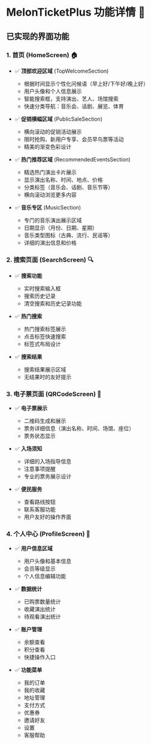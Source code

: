 # MelonTicketPlus 功能详情 🎫

## 已实现的界面功能

### 1. 首页 (HomeScreen) 🏠
- ✅ **顶部欢迎区域** (TopWelcomeSection)
  - 根据时间显示个性化问候语（早上好/下午好/晚上好）
  - 用户头像和个人信息展示
  - 智能搜索框，支持演出、艺人、场馆搜索
  - 快速分类导航：音乐会、话剧、展览、体育

- ✅ **促销横幅区域** (PublicSaleSection)
  - 横向滚动的促销活动展示
  - 限时抢购、新用户专享、会员早鸟票等活动
  - 精美的渐变色彩设计

- ✅ **热门推荐区域** (RecommendedEventsSection)
  - 精选热门演出卡片展示
  - 显示演出名称、时间、地点、价格
  - 分类标签（音乐会、话剧、音乐节等）
  - 横向滚动浏览更多内容

- ✅ **音乐专区** (MusicSection)
  - 专门的音乐演出展示区域
  - 日期显示（月份、日期、星期）
  - 音乐类型图标（古典、流行、民谣等）
  - 详细的演出信息和价格

### 2. 搜索页面 (SearchScreen) 🔍
- ✅ **搜索功能**
  - 实时搜索输入框
  - 搜索历史记录
  - 清空搜索和历史记录功能

- ✅ **热门搜索**
  - 热门搜索标签展示
  - 点击标签快速搜索
  - 标签式布局设计

- ✅ **搜索结果**
  - 搜索结果展示区域
  - 无结果时的友好提示

### 3. 电子票页面 (QRCodeScreen) 🎫
- ✅ **电子票展示**
  - 二维码生成和展示
  - 票务详细信息（演出名称、时间、场馆、座位）
  - 票务状态显示

- ✅ **入场须知**
  - 详细的入场指导信息
  - 注意事项提醒
  - 专业的票务展示设计

- ✅ **便民服务**
  - 查看路线按钮
  - 联系客服功能
  - 用户友好的操作界面

### 4. 个人中心 (ProfileScreen) 👤
- ✅ **用户信息区域**
  - 用户头像和基本信息
  - 会员等级显示
  - 个人信息编辑功能

- ✅ **数据统计**
  - 已购票数量统计
  - 收藏演出统计
  - 待观看演出统计

- ✅ **账户管理**
  - 余额查看
  - 积分查看
  - 快捷操作入口

- ✅ **功能菜单**
  - 我的订单
  - 我的收藏
  - 地址管理
  - 支付方式
  - 优惠券
  - 邀请好友
  - 设置
  - 客服帮助